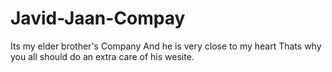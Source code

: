 # Javid-Jaan-Compay
Its my elder brother's Company
And he is very close to my heart Thats why you all should do an extra care of his wesite.

